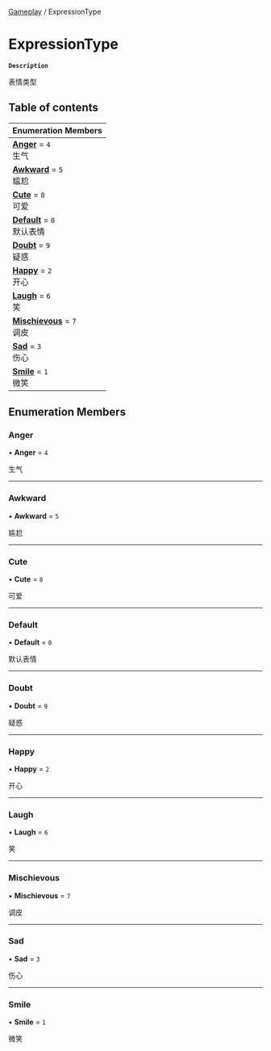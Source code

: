 [Gameplay](../modules/Gameplay.Gameplay.md) / ExpressionType

# ExpressionType <Badge type="tip" text="Enumeration" /> 

**`Description`**

表情类型

## Table of contents

| Enumeration Members |
| :-----|
| **[Anger](Gameplay.ExpressionType.md#anger)** = ``4`` <br> 生气|
| **[Awkward](Gameplay.ExpressionType.md#awkward)** = ``5`` <br> 尴尬|
| **[Cute](Gameplay.ExpressionType.md#cute)** = ``8`` <br> 可爱|
| **[Default](Gameplay.ExpressionType.md#default)** = ``0`` <br> 默认表情|
| **[Doubt](Gameplay.ExpressionType.md#doubt)** = ``9`` <br> 疑惑|
| **[Happy](Gameplay.ExpressionType.md#happy)** = ``2`` <br> 开心|
| **[Laugh](Gameplay.ExpressionType.md#laugh)** = ``6`` <br> 笑|
| **[Mischievous](Gameplay.ExpressionType.md#mischievous)** = ``7`` <br> 调皮|
| **[Sad](Gameplay.ExpressionType.md#sad)** = ``3`` <br> 伤心|
| **[Smile](Gameplay.ExpressionType.md#smile)** = ``1`` <br> 微笑|

## Enumeration Members

### Anger  

• **Anger** = ``4``

生气

___

### Awkward  

• **Awkward** = ``5``

尴尬

___

### Cute  

• **Cute** = ``8``

可爱

___

### Default  

• **Default** = ``0``

默认表情

___

### Doubt  

• **Doubt** = ``9``

疑惑

___

### Happy  

• **Happy** = ``2``

开心

___

### Laugh  

• **Laugh** = ``6``

笑

___

### Mischievous  

• **Mischievous** = ``7``

调皮

___

### Sad  

• **Sad** = ``3``

伤心

___

### Smile  

• **Smile** = ``1``

微笑
